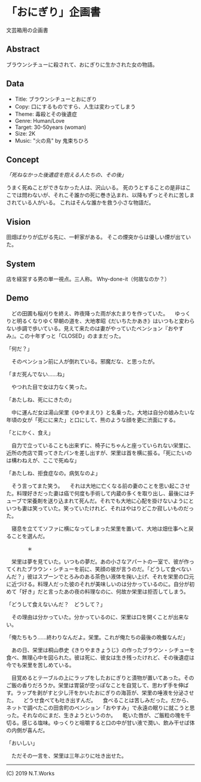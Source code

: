 # 「おにぎり」企画書

文芸箱用の企画書

## Abstract

ブラウンシチューに殺されて、おにぎりに生かされた女の物語。

## Data

- Title: ブラウンシチューとおにぎり
- Copy: 口にするものですら、人生は変わってしまう
- Theme: 毒殺とその後遺症
- Genre: Human/Love
- Target: 30-50years (woman)
- Size: 2K
- Music: "火の鳥" by 鬼束ちひろ

## Concept

_「死ねなかった後遺症を抱える人たちの、その後」_

うまく死ぬことができなかった人は、沢山いる。
死のうとすることの是非はここでは問わないが、それこそ誰かの死に巻き込まれ、以降もずっとそれに苦しまされている人がいる。
これはそんな誰かを救う小さな物語だ。

## Vision

田畑ばかりが広がる先に、一軒家がある。
そこの煙突からは優しい煙が出ていた。

## System

店を経営する男の単一視点。三人称。
Why-done-it（何故なのか？）

## Demo

　どの田圃も稲刈りを終え、昨夜降った雨が水たまりを作っていた。
　ゆっくりと明るくなりゆく早朝の道を、大地孝昭《だいちたかあき》はいつもと変わらない歩調で歩いている。見えて来たのは妻がやっていたペンション『おやすみ』。この十年ずっと「CLOSED」のままだった。

「何だ？」

　そのペンション前に人が倒れている。邪魔だな、と思ったが。

「まだ死んでない……ね」

　やつれた目で女は力なく笑った。

「あたしね、死ににきたの」

　中に運んだ女は湯山栄里《ゆやまえり》と名乗った。大地は自分の娘みたいな年頃の女が「死にに来た」と口にして、熊のような顔を更に渋面にする。

「とにかく、食え」

　自力で立っていることも出来ずに、椅子にちゃんと座っていられない栄里に、近所の売店で買ってきたパンを差し出すが、栄里は首を横に振る。「死にたいのは構わねえが、ここで死ぬな」

「あたしね、拒食症なの。病気なのよ」

　そう言ってまた笑う。
　それは大地に亡くなる前の妻のことを思い起こさせた。料理好きだった妻は癌で何度も手術して内蔵の多くを取り出し、最後にはチューブで栄養剤を送り込まれて死んだ。それでも大地に心配を掛けないようにといつも妻は笑っていた。笑っていたけれど、それはやはりどこか寂しいものだった。

　寝息を立ててソファに横になってしまった栄里を置いて、大地は畑仕事へと戻ることを選んだ。


　　　　＊


　栄里は夢を見ていた。いつもの夢だ。あの小さなアパートの一室で、彼が作ってくれたブラウン・シチューを前に、笑顔の彼が言うのだ。「どうして食べないんだ？」彼はスプーンでとろみのある茶色い液体を掬い上げ、それを栄里の口元に近づける。料理人だった彼のそれが美味しいのは分かっているのに。自分が初めて「好き」だと言ったあの夜の料理なのに、何故か栄里は拒否してしまう。

「どうして食えないんだ？　どうして？」

　その理由は分かっていた。分かっているのに、栄里は口を開くことが出来ない。

「俺たちもう……終わりなんだよ。栄里。これが俺たちの最後の晩餐なんだ」


　あの日、栄里は桐山恭史《きりやまきょうじ》の作ったブラウン・シチューを食べ、無理心中を図られた。彼は死に、彼女は生き残ったけれど、その後遺症は今でも栄里を苦しめている。


　目覚めるとテーブルの上にラップをしたおにぎりと漬物が置いてあった。そのご飯の香りだろうか。栄里は胃袋が空っぽなことを自覚して、思わず手を伸ばす。ラップを剥がすと少し汗をかいたおにぎりの海苔が、栄里の唾液を分泌させた。
　どうせ食べても吐き出すんだ。
　食べることは苦しみだった。だから、ネットで調べたこの田舎町のペンション「おやすみ」で永遠の眠りに就こうと思った。それなのにまだ、生きようというのか。
　乾いた唇が、ご飯粒の塊を千切る。感じる塩味。ゆっくりと咀嚼すると口の中が甘い液で潤い、飲み干せば体の内側が喜んだ。

「おいしい」

　ただその一言を、栄里は三年ぶりに吐き出せた。


---
(C) 2019 N.T.Works
